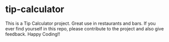 # tip-calculator
This is a Tip Calculator project. Great use in restaurants and bars. If you ever find yourself in this repo, please contribute to the project and also give feedback. Happy Coding!!
